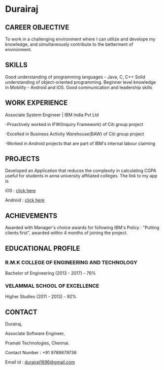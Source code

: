 # Durairaj

 
## CAREER OBJECTIVE

To work in a challenging environment where I can utilize and develope my knowledge, and simultaneously contribute to the betterment of environment.

## SKILLS

Good understanding of programming languages - Java, C, C++
Solid understanding of object-oriented programming.
Beginner level knowledge in Mobility - Android and iOS.
Good communication and leadership skills

## WORK EXPERIENCE

Associate System Engineer | IBM India Pvt Ltd 

-Proactively worked in IFW(Inquiry Framework) of Citi group project

-Excelled in Business Activity Warehouse(BAW) of Citi group project

-Worked in Android projects that are part of IBM's internal labour claiming

## PROJECTS

Developed an Application that reduces the complexity in calculating CGPA useful for students in anna university affiliated colleges. The link to my app is

iOS : [click here](https://itunes.apple.com/in/app/cgpa-game/id1131140849?mt=8#)

Android : [click here](https://play.google.com/store/apps/details?id=helloagain.newthink.com.perfect_cgpa)

## ACHIEVEMENTS

Awarded with Manager's choice awards for following IBM's Policy : "Putting clients first", awarded within 4 months of joining the project.

## EDUCATIONAL PROFILE

### R.M.K COLLEGE OF ENGINEERING AND TECHNOLOGY
Bachelor of Engineering (2013 - 2017) - 76%


### VELAMMAL SCHOOL OF EXCELLENCE
Higher Studies (2011 - 2013) - 92%


## CONTACT

Durairaj,

Associate Software Engineer,

Pramati Technologies, Chennai.

Contact Number : +91 9789879736

Email id       : durairaj1696@gmail.com
